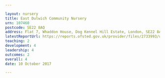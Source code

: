 ```yaml
---

layout: nursery
title: East Dulwich Community Nursery
urn: 107460
postcode: SE22 8AQ
address: Flat 7, Whaddon House, Dog Kennel Hill Estate, London, SE22 8AQ
latestReportUrl: https://reports.ofsted.gov.uk/provider/files/2733993/urn/107460.pdf
teaching: 2
development: 4
leadership: 4
outcomes: 2
overall: 4
date: 10 October 2017

---
```

